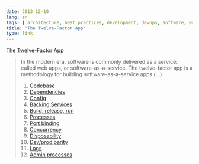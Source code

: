 ```yaml
---
date: 2013-12-10
lang: en
tags: [ architecture, best practices, development, devops, software, web app ]
title: "The Twelve-Factor App"
type: link
---
```


[The Twelve-Factor App](http://12factor.net/)

> In the modern era, software is commonly delivered as a service: called
> web apps, or software-as-a-service. The twelve-factor app is a
> methodology for building software-as-a-service apps (...)
>
> 1.  [ Codebase ](http://12factor.net/codebase)
> 2.  [ Dependencies ](http://12factor.net/dependencies)
> 3.  [ Config ](http://12factor.net/config)
> 4.  [ Backing Services ](http://12factor.net/backing-services)
> 5.  [ Build, release, run ](http://12factor.net/build-release-run)
> 6.  [ Processes ](http://12factor.net/processes)
> 7.  [ Port binding ](http://12factor.net/port-binding)
> 8.  [ Concurrency ](http://12factor.net/concurrency)
> 9.  [ Disposability ](http://12factor.net/disposability)
> 10. [ Dev/prod parity ](http://12factor.net/dev-prod-parity)
> 11. [ Logs ](http://12factor.net/logs)
> 12. [ Admin processes ](http://12factor.net/admin-processes)

